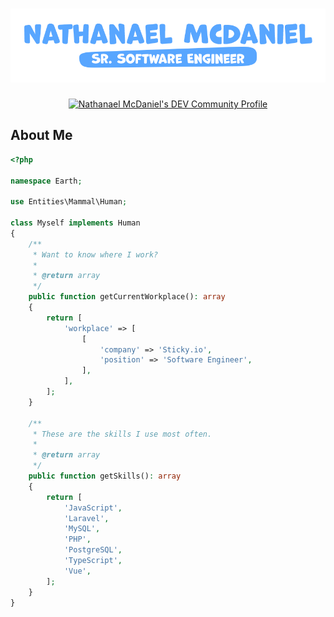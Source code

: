 # [![GitHub Header](https://raw.githubusercontent.com/leemcd56/leemcd56/main/assets/banner.png)](https://nathanael.rocks/)

<p align="center">
    <a href="https://dev.to/leemcd56">
        <img src="https://practicaldev-herokuapp-com.freetls.fastly.net/assets/rainbowdev.svg" alt="Nathanael McDaniel's DEV Community Profile" height="30" width="30">
    </a>
</p>

## About Me

```php
<?php

namespace Earth;

use Entities\Mammal\Human;

class Myself implements Human
{
    /**
     * Want to know where I work?
     *
     * @return array
     */
    public function getCurrentWorkplace(): array
    {
        return [
            'workplace' => [
                [
                    'company' => 'Sticky.io',
                    'position' => 'Software Engineer',
                ],
            ],
        ];
    }

    /**
     * These are the skills I use most often.
     *
     * @return array
     */
    public function getSkills(): array
    {
        return [
            'JavaScript',
            'Laravel',
            'MySQL',
            'PHP',
            'PostgreSQL',
            'TypeScript',
            'Vue',
        ];
    }
}
```
